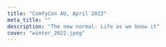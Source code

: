 ```yaml
---
title: "ComfyCon AU, April 2022"
meta_title: ""
description: "The new normal: Life as we know it"
cover: "winter_2022.jpeg"
---
```

